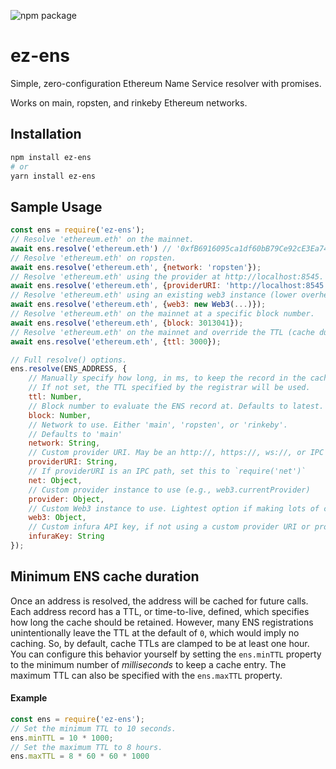![npm package](https://badge.fury.io/js/ez-ens.svg)

# ez-ens
Simple, zero-configuration Ethereum Name Service resolver with promises.

Works on main, ropsten, and rinkeby Ethereum networks.

## Installation
```bash
npm install ez-ens
# or
yarn install ez-ens
```

## Sample Usage
```js
const ens = require('ez-ens');
// Resolve 'ethereum.eth' on the mainnet.
await ens.resolve('ethereum.eth') // '0xfB6916095ca1df60bB79Ce92cE3Ea74c37c5d359'
// Resolve 'ethereum.eth' on ropsten.
await ens.resolve('ethereum.eth', {network: 'ropsten'});
// Resolve 'ethereum.eth' using the provider at http://localhost:8545.
await ens.resolve('ethereum.eth', {providerURI: 'http://localhost:8545'});
// Resolve 'ethereum.eth' using an existing web3 instance (lower overhead).
await ens.resolve('ethereum.eth', {web3: new Web3(...)});
// Resolve 'ethereum.eth' on the mainnet at a specific block number.
await ens.resolve('ethereum.eth', {block: 3013041});
// Resolve 'ethereum.eth' on the mainnet and override the TTL (cache duration).
await ens.resolve('ethereum.eth', {ttl: 3000});

// Full resolve() options.
ens.resolve(ENS_ADDRESS, {
	// Manually specify how long, in ms, to keep the record in the cache.
	// If not set, the TTL specified by the registrar will be used.
	ttl: Number,
	// Block number to evaluate the ENS record at. Defaults to latest.
	block: Number,
	// Network to use. Either 'main', 'ropsten', or 'rinkeby'.
	// Defaults to 'main'
	network: String,
	// Custom provider URI. May be an http://, https://, ws://, or IPC path.
	providerURI: String,
	// If providerURI is an IPC path, set this to `require('net')`
	net: Object,
	// Custom provider instance to use (e.g., web3.currentProvider)
	provider: Object,
	// Custom Web3 instance to use. Lightest option if making lots of calls.
	web3: Object,
	// Custom infura API key, if not using a custom provider URI or provider.
	infuraKey: String
});
```

## Minimum ENS cache duration
Once an address is resolved, the address will be cached for future calls.
Each address record has a TTL, or time-to-live, defined, which specifies how long
the cache should be retained. However, many ENS registrations unintentionally
leave the TTL at the default of `0`, which would imply no caching.
So, by default, cache TTLs are clamped to be at least one hour. You can
configure this behavior yourself by setting the
`ens.minTTL` property to the minimum number of *milliseconds* to
keep a cache entry. The maximum TTL can also be specified with the `ens.maxTTL`
property.

#### Example
```js
const ens = require('ez-ens');
// Set the minimum TTL to 10 seconds.
ens.minTTL = 10 * 1000;
// Set the maximum TTL to 8 hours.
ens.maxTTL = 8 * 60 * 60 * 1000
```
